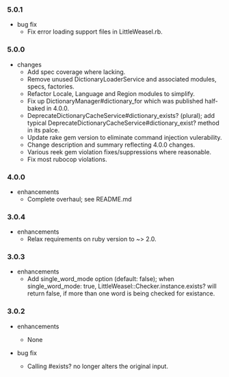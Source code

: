 ### 5.0.1
* bug fix
  * Fix error loading support files in LittleWeasel.rb.
### 5.0.0
* changes
  * Add spec coverage where lacking.
  * Remove unused DictionaryLoaderService and associated modules, specs, factories.
  * Refactor Locale, Language and Region modules to simplify.
  * Fix up DictionaryManager#dictionary_for which was published
    half-baked in 4.0.0.
  * DeprecateDictionaryCacheService#dictionary_exists? (plural); add typical DeprecateDictionaryCacheService#dictionary_exist? method in its palce.
  *  Update rake gem version to eliminate command injection vulerability.
  * Change description and summary reflecting 4.0.0 changes.
  * Various reek gem violation fixes/suppressions where reasonable.
  * Fix most rubocop violations.

### 4.0.0
* enhancements
  * Complete overhaul; see README.md

### 3.0.4
* enhancements
  * Relax requirements on ruby version to ~> 2.0.

### 3.0.3

* enhancements
  * Add single_word_mode option (default: false); when single_word_mode: true, LittleWeasel::Checker.instance.exists? will return false, if more than one word is being checked for existance.

### 3.0.2

* enhancements
  * None

* bug fix
  * Calling #exists? no longer alters the original input.
